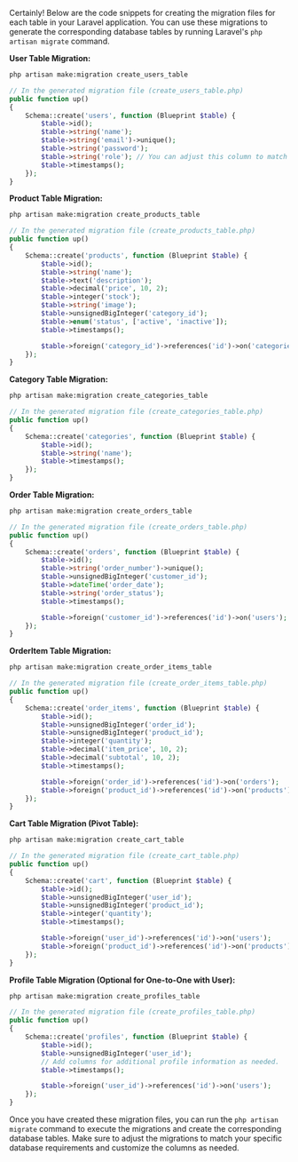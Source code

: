Certainly! Below are the code snippets for creating the migration files for each table in your Laravel application. You can use these migrations to generate the corresponding database tables by running Laravel's `php artisan migrate` command.

**User Table Migration:**
```bash
php artisan make:migration create_users_table
```

```php
// In the generated migration file (create_users_table.php)
public function up()
{
    Schema::create('users', function (Blueprint $table) {
        $table->id();
        $table->string('name');
        $table->string('email')->unique();
        $table->string('password');
        $table->string('role'); // You can adjust this column to match your roles.
        $table->timestamps();
    });
}
```

**Product Table Migration:**
```bash
php artisan make:migration create_products_table
```

```php
// In the generated migration file (create_products_table.php)
public function up()
{
    Schema::create('products', function (Blueprint $table) {
        $table->id();
        $table->string('name');
        $table->text('description');
        $table->decimal('price', 10, 2);
        $table->integer('stock');
        $table->string('image');
        $table->unsignedBigInteger('category_id');
        $table->enum('status', ['active', 'inactive']);
        $table->timestamps();

        $table->foreign('category_id')->references('id')->on('categories');
    });
}
```

**Category Table Migration:**
```bash
php artisan make:migration create_categories_table
```

```php
// In the generated migration file (create_categories_table.php)
public function up()
{
    Schema::create('categories', function (Blueprint $table) {
        $table->id();
        $table->string('name');
        $table->timestamps();
    });
}
```

**Order Table Migration:**
```bash
php artisan make:migration create_orders_table
```

```php
// In the generated migration file (create_orders_table.php)
public function up()
{
    Schema::create('orders', function (Blueprint $table) {
        $table->id();
        $table->string('order_number')->unique();
        $table->unsignedBigInteger('customer_id');
        $table->dateTime('order_date');
        $table->string('order_status');
        $table->timestamps();

        $table->foreign('customer_id')->references('id')->on('users');
    });
}
```

**OrderItem Table Migration:**
```bash
php artisan make:migration create_order_items_table
```

```php
// In the generated migration file (create_order_items_table.php)
public function up()
{
    Schema::create('order_items', function (Blueprint $table) {
        $table->id();
        $table->unsignedBigInteger('order_id');
        $table->unsignedBigInteger('product_id');
        $table->integer('quantity');
        $table->decimal('item_price', 10, 2);
        $table->decimal('subtotal', 10, 2);
        $table->timestamps();

        $table->foreign('order_id')->references('id')->on('orders');
        $table->foreign('product_id')->references('id')->on('products');
    });
}
```

**Cart Table Migration (Pivot Table):**
```bash
php artisan make:migration create_cart_table
```

```php
// In the generated migration file (create_cart_table.php)
public function up()
{
    Schema::create('cart', function (Blueprint $table) {
        $table->id();
        $table->unsignedBigInteger('user_id');
        $table->unsignedBigInteger('product_id');
        $table->integer('quantity');
        $table->timestamps();

        $table->foreign('user_id')->references('id')->on('users');
        $table->foreign('product_id')->references('id')->on('products');
    });
}
```

**Profile Table Migration (Optional for One-to-One with User):**
```bash
php artisan make:migration create_profiles_table
```

```php
// In the generated migration file (create_profiles_table.php)
public function up()
{
    Schema::create('profiles', function (Blueprint $table) {
        $table->id();
        $table->unsignedBigInteger('user_id');
        // Add columns for additional profile information as needed.
        $table->timestamps();

        $table->foreign('user_id')->references('id')->on('users');
    });
}
```

Once you have created these migration files, you can run the `php artisan migrate` command to execute the migrations and create the corresponding database tables. Make sure to adjust the migrations to match your specific database requirements and customize the columns as needed.
